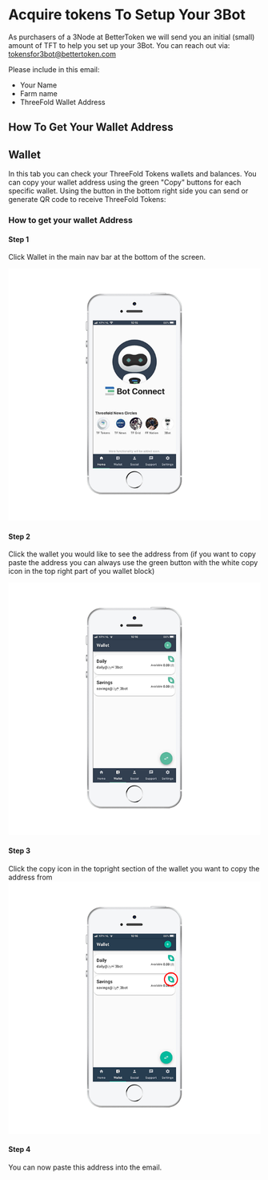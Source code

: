 # Acquire tokens To Setup Your 3Bot

As purchasers of a 3Node at BetterToken we will send you an initial (small) amount of TFT to help you set up your 3Bot.
You can reach out via: [tokensfor3bot@bettertoken.com](mailto:tokensfor3bot@bettertoken.com)

Please include in this email:

- Your Name
- Farm name
- ThreeFold Wallet Address


## How To Get Your Wallet Address

## Wallet

In this tab you can check your ThreeFold Tokens wallets and balances. You can copy your wallet address using the green "Copy" buttons for each specific wallet. Using the button in the bottom right side you can send or generate QR code to receive ThreeFold Tokens:

### How to get your wallet Address

#### Step 1

Click Wallet in the main nav bar at the bottom of the screen.

![](./img/homescreen_wallet.png)

#### Step 2

Click the wallet you would like to see the address from (if you want to copy paste the address you can always use the green button with the white copy icon in the top right part of you wallet block)

![](./img/wallet_overview.png)

#### Step 3

Click the copy icon in the topright section of the wallet you want to copy the address from
![](./img/wallet_overview_copyaddress.png)

#### Step 4
You can now paste this address into the email.

